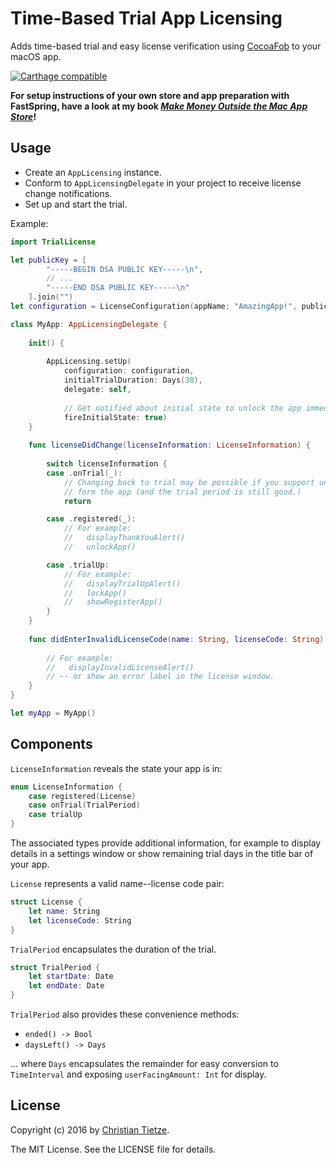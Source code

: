 # Time-Based Trial App Licensing

Adds time-based trial and easy license verification using [CocoaFob](https://github.com/glebd/cocoafob) to your macOS app.

[![Carthage compatible](https://img.shields.io/badge/Carthage-compatible-4BC51D.svg?style=flat)](https://github.com/Carthage/Carthage)

**For setup instructions of your own store and app preparation with FastSpring, have a look at my book [_Make Money Outside the Mac App Store_](https://christiantietze.de/books/make-money-outside-mac-app-store-fastspring/)!**

## Usage 

* Create an `AppLicensing` instance.
* Conform to `AppLicensingDelegate` in your project to receive license change notifications.
* Set up and start the trial.

Example:

```swift
import TrialLicense

let publicKey = [
        "-----BEGIN DSA PUBLIC KEY-----\n",
        // ...
        "-----END DSA PUBLIC KEY-----\n"
    ].join("")
let configuration = LicenseConfiguration(appName: "AmazingApp!", publicKey: publicKey)

class MyApp: AppLicensingDelegate {
    
    init() {
        
        AppLicensing.setUp(
            configuration: configuration,
            initialTrialDuration: Days(30),
            delegate: self,
            
            // Get notified about initial state to unlock the app immediately:
            fireInitialState: true)
    }
    
    func licenseDidChange(licenseInformation: LicenseInformation) {
        
        switch licenseInformation {
        case .onTrial(_):
            // Changing back to trial may be possible if you support unregistering
            // form the app (and the trial period is still good.)
            return

        case .registered(_):
            // For example:
            //   displayThankYouAlert()
            //   unlockApp()

        case .trialUp:
            // For example:
            //   displayTrialUpAlert()
            //   lockApp()
            //   showRegisterApp()
        }
    }
    
    func didEnterInvalidLicenseCode(name: String, licenseCode: String) {
        
        // For example:
        //   displayInvalidLicenseAlert()
        // -- or show an error label in the license window.
    }
}

let myApp = MyApp()
```

## Components

`LicenseInformation` reveals the state your app is in:

```swift
enum LicenseInformation {
    case registered(License)
    case onTrial(TrialPeriod)
    case trialUp
}
```

The associated types provide additional information, for example to display details in a settings window or show remaining trial days in the title bar of your app.

`License` represents a valid name--license code pair:

```swift
struct License {
    let name: String
    let licenseCode: String
}
```

`TrialPeriod` encapsulates the duration of the trial.

```swift
struct TrialPeriod {
    let startDate: Date
    let endDate: Date
}
```

`TrialPeriod` also provides these convenience methods:

* `ended() -> Bool`
* `daysLeft() -> Days`

... where `Days` encapsulates the remainder for easy conversion to `TimeInterval` and exposing `userFacingAmount: Int` for display.

## License

Copyright (c) 2016 by [Christian Tietze](http://christiantietze.de/).

The MIT License. See the LICENSE file for details.
